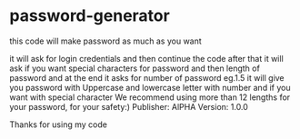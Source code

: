 # password-generator
this code will make password as much as you want

it will ask for login credentials and then continue the code after that it will ask if you want special characters for password and then length of password and at the end it asks for number of password eg.1.5 it will give you password with Uppercase and lowercase letter with number and if you want with special character
We recommend using more than 12 lengths for your password, for your safety:)
Publisher: AlPHA
Version: 1.0.0



Thanks for using my code
